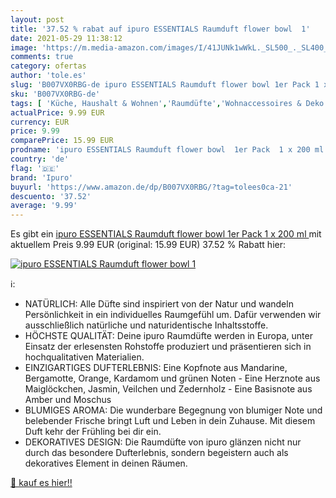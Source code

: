 ```yaml
---
layout: post
title: '37.52 % rabat auf ipuro ESSENTIALS Raumduft flower bowl  1'
date: 2021-05-29 11:38:12
image: 'https://m.media-amazon.com/images/I/41JUNk1wWkL._SL500_._SL400_.jpg'
comments: true
category: ofertas
author: 'tole.es'
slug: 'B007VX0RBG-de ipuro ESSENTIALS Raumduft flower bowl 1er Pack 1 x 200 ml'
sku: 'B007VX0RBG-de'
tags: [ 'Küche, Haushalt & Wohnen','Raumdüfte','Wohnaccessoires & Deko','ipuro', ]
actualPrice: 9.99 EUR
currency: EUR
price: 9.99
comparePrice: 15.99 EUR
prodname: 'ipuro ESSENTIALS Raumduft flower bowl  1er Pack  1 x 200 ml '
country: 'de'
flag: '🇩🇪'
brand: 'Ipuro'
buyurl: 'https://www.amazon.de/dp/B007VX0RBG/?tag=tolees0ca-21'
descuento: '37.52'
average: '9.99'
---
```


Es gibt ein [ipuro ESSENTIALS Raumduft flower bowl  1er Pack  1 x 200 ml ](https://www.amazon.de/dp/B007VX0RBG/?tag=tolees0ca-21) mit aktuellem Preis 9.99 EUR (original: 15.99 EUR) 37.52 % Rabatt hier:

[![ipuro ESSENTIALS Raumduft flower bowl  1](https://m.media-amazon.com/images/I/41JUNk1wWkL._SL500_._SL400_.jpg)](https://www.amazon.de/dp/B007VX0RBG/?tag=tolees0ca-21)

ℹ️:

- NATÜRLICH: Alle Düfte sind inspiriert von der Natur und wandeln Persönlichkeit in ein individuelles Raumgefühl um. Dafür verwenden wir ausschließlich natürliche und naturidentische Inhaltsstoffe.
- HÖCHSTE QUALITÄT: Deine ipuro Raumdüfte werden in Europa, unter Einsatz der erlesensten Rohstoffe produziert und präsentieren sich in hochqualitativen Materialien.
- EINZIGARTIGES DUFTERLEBNIS: Eine Kopfnote aus Mandarine, Bergamotte, Orange, Kardamom und grünen Noten - Eine Herznote aus Maiglöckchen, Jasmin, Veilchen und Zedernholz - Eine Basisnote aus Amber und Moschus
- BLUMIGES AROMA: Die wunderbare Begegnung von blumiger Note und belebender Frische bringt Luft und Leben in dein Zuhause. Mit diesem Duft kehr der Frühling bei dir ein.
- DEKORATIVES DESIGN: Die Raumdüfte von ipuro glänzen nicht nur durch das besondere Dufterlebnis, sondern begeistern auch als dekoratives Element in deinen Räumen.

[🛒 kauf es hier!!](https://www.amazon.de/dp/B007VX0RBG/?tag=tolees0ca-21)
